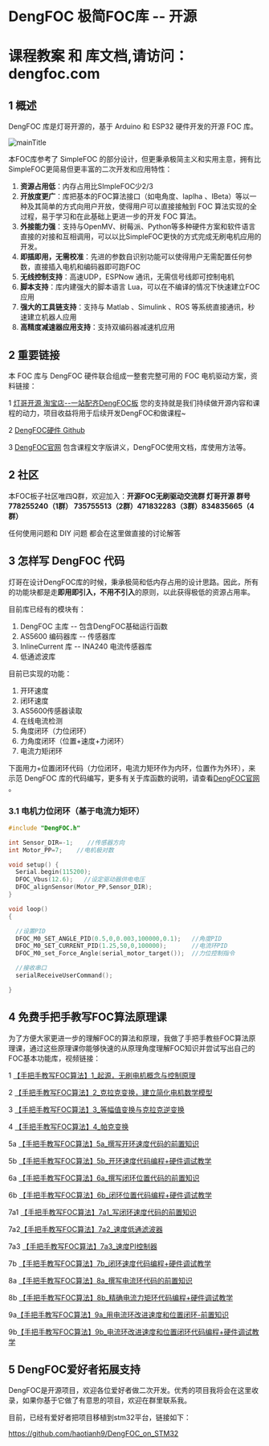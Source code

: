 # DengFOC 极简FOC库 -- 开源


# 课程教案 和 库文档,请访问：dengfoc.com

## 1 概述

DengFOC 库是灯哥开源的，基于 Arduino 和 ESP32 硬件开发的开源 FOC 库。

![mainTitle](pic/mainTitle.png)

本FOC库参考了 SimpleFOC 的部分设计，但更秉承极简主义和实用主意，拥有比SimpleFOC更简易但更丰富的二次开发和应用特性：

1. **资源占用低**：内存占用比SImpleFOC少2/3
2. **开放度更广**：库把基本的FOC算法接口（如电角度、Iaplha 、IBeta）等以一种及其简单的方式向用户开放，使得用户可以直接接触到 FOC 算法实现的全过程，易于学习和在此基础上更进一步的开发 FOC 算法。
3. **外接能力强**：支持与OpenMV、树莓派、Python等多种硬件方案和软件语言直接的对接和互相调用，可以以比SimpleFOC更快的方式完成无刷电机应用的开发。
4. **即插即用，无需校准**：先进的参数自识别功能可以使得用户无需配置任何参数，直接插入电机和编码器即可跑FOC
5. **无线控制支持**：高速UDP，ESPNow 通讯，无需信号线即可控制电机
6. **脚本支持**：库内建强大的脚本语言 Lua，可以在不编译的情况下快速建立FOC应用
7. **强大的工具链支持**：支持与 Matlab 、Simulink 、ROS 等系统直接通讯，秒速建立机器人应用
8. **高精度减速器应用支持**：支持双编码器减速机应用

## 2 重要链接

本 FOC 库与 DengFOC 硬件联合组成一整套完整可用的 FOC 电机驱动方案，资料链接：

1 [灯哥开源 淘宝店--一站配齐DengFOC板](https://shop564514875.taobao.com/) 您的支持就是我们持续做开源内容和课程的动力，项目收益将用于后续开发DengFOC和做课程~

2 [DengFOC硬件 Github](https://github.com/ToanTech/Deng-s-foc-controller)

3 [DengFOC官网](http://dengfoc.com/#/) 包含课程文字版讲义，DengFOC使用文档，库使用方法等。

## 2 社区

本FOC板子社区唯四Q群，欢迎加入：**开源FOC无刷驱动交流群 灯哥开源 群号 778255240（1群） 735755513（2群）471832283（3群）834835665（4群）**

任何使用问题和 DIY 问题 都会在这里做直接的讨论解答

## 3 怎样写 DengFOC 代码

灯哥在设计DengFOC库的时候，秉承极简和低内存占用的设计思路。因此，所有的功能块都是走**即用即引入，不用不引入**的原则，以此获得极低的资源占用率。

目前库已经有的模块有：

1. DengFOC 主库 -- 包含DengFOC基础运行函数
2. AS5600 编码器库  -- 传感器库
3. InlineCurrent 库 -- INA240 电流传感器库
3. 低通滤波库

目前已实现的功能：

1. 开环速度
1. 闭环速度
2. AS5600传感器读取
3. 在线电流检测
4. 角度闭环（力位闭环）
5. 力角度闭环（位置+速度+力闭环）
5. 电流力矩闭环

下面用力+位置闭环代码（力位闭环，电流力矩环作为内环，位置作为外环），来示范 DengFOC 库的代码编写，更多有关于库函数的说明，请查看[DengFOC官网](dengfoc.com) 。

### 3.1 电机力位闭环（基于电流力矩环）

```c++
#include "DengFOC.h"

int Sensor_DIR=-1;    //传感器方向
int Motor_PP=7;    //电机极对数

void setup() {
  Serial.begin(115200);
  DFOC_Vbus(12.6);   //设定驱动器供电电压
  DFOC_alignSensor(Motor_PP,Sensor_DIR);
}

void loop() 
{

  //设置PID
  DFOC_M0_SET_ANGLE_PID(0.5,0,0.003,100000,0.1);   //角度PID
  DFOC_M0_SET_CURRENT_PID(1.25,50,0,100000);       //电流环PID
  DFOC_M0_set_Force_Angle(serial_motor_target());  //力位控制指令

  //接收串口
  serialReceiveUserCommand();

}
```

## 4 免费手把手教写FOC算法原理课

为了方便大家更进一步的理解FOC的算法和原理，我做了手把手教些FOC算法原理课，通过这些原理课你能够快速的从原理角度理解FOC知识并尝试写出自己的FOC基本功能库，视频链接：

1 [【手把手教写FOC算法】1_起源，无刷电机概念与控制原理](https://www.bilibili.com/video/BV1dy4y1X7yx)

2 [【手把手教写FOC算法】2_克拉克变换，建立简化电机数学模型](https://www.bilibili.com/video/BV1x84y1V76u/)

3 [【手把手教写FOC算法】3_等幅值变换与克拉克逆变换](https://www.bilibili.com/video/BV13s4y1Z7Tg/)

4 [【手把手教写FOC算法】4_帕克变换](https://www.bilibili.com/video/BV1t24y1u7do/)

5a [【手把手教写FOC算法】5a_撰写开环速度代码的前置知识](https://www.bilibili.com/video/BV1Pc411s7mP/)

5b [【手把手教写FOC算法】5b_开环速度代码编程+硬件调试教学](https://www.bilibili.com/video/BV16X4y167XZ/)

6a [【手把手教写FOC算法】6a_撰写闭环位置代码的前置知识](https://www.bilibili.com/video/BV1Rm4y1871K/)

6b [【手把手教写FOC算法】6b_闭环位置代码编程+硬件调试教学](https://www.bilibili.com/video/BV1yh4y1J7Xx/)

7a1 [【手把手教写FOC算法】7a1_写闭环速度代码的前置知识](https://www.bilibili.com/video/BV18m4y1v75j/?spm_id_from=333.788&vd_source=365d5478018f3e4c39b71b3dd6a7dd0a)

7a2[【手把手教写FOC算法】7a2_速度低通滤波器](https://www.bilibili.com/video/BV16h4y1X7gZ/?spm_id_from=333.999.0.0)

7a3 [【手把手教写FOC算法】7a3_速度PI控制器](https://www.bilibili.com/video/BV17s4y1y767/?spm_id_from=333.999.0.0)

7b [【手把手教写FOC算法】7b_闭环速度代码编程+硬件调试教学](https://www.bilibili.com/video/BV1tu4y1o7WU/?spm_id_from=333.999.0.0)

8a [【手把手教写FOC算法】8a_撰写电流环代码的前置知识](https://www.bilibili.com/video/BV1z14y1v7yS/?spm_id_from=333.999.0.0)

8b [【手把手教写FOC算法】8b_精确电流力矩环代码编程+硬件调试教学](https://www.bilibili.com/video/BV1Sh4y1Q7ue/?spm_id_from=333.999.0.0)

9a[【手把手教写FOC算法】9a_用电流环改进速度和位置闭环-前置知识](https://www.bilibili.com/video/BV1Zy4y1A7pL/)

9b[【手把手教写FOC算法】9b_电流环改进速度和位置闭环代码编程+硬件调试教学](https://www.bilibili.com/video/BV1dy4y1N798/)

## 5 DengFOC爱好者拓展支持

DengFOC是开源项目，欢迎各位爱好者做二次开发。优秀的项目我将会在这里收录，如果你基于它做了有意思的项目，欢迎在群里联系我。

目前，已经有爱好者把项目移植到stm32平台，链接如下：

https://github.com/haotianh9/DengFOC_on_STM32

